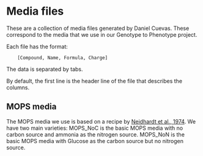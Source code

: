# Media files

These are a collection of media files generated by Daniel Cuevas. These correspond to the media that we use in our
Genotype to Phenotype project. 

Each file has the format:

```
    [Compound, Name, Formula, Charge] 
```

The data is separated by tabs.

By default, the first line is the header line of the file that describes the columns.

## MOPS media

The MOPS media we use is based on a recipe by [Neidhardt et al., 1974](http://www.ncbi.nlm.nih.gov/pubmed/4604283). We 
have two main varieties: MOPS_NoC is the basic MOPS media with no carbon source and ammonia as the nitrogen source. 
MOPS_NoN is the basic MOPS media with Glucose as the carbon source but no nitrogen source.

